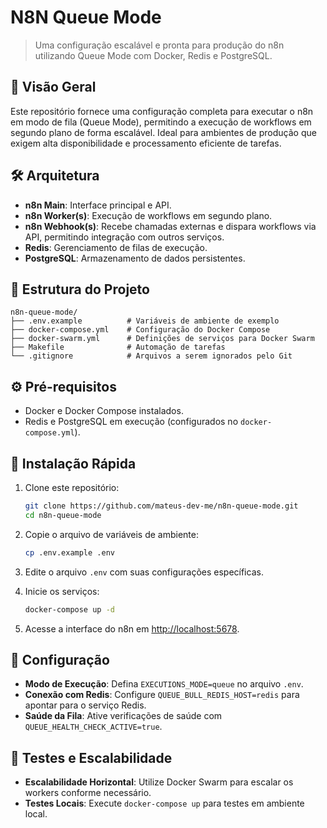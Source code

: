 # N8N Queue Mode

> Uma configuração escalável e pronta para produção do n8n utilizando Queue Mode com Docker, Redis e PostgreSQL.

## 🚀 Visão Geral

Este repositório fornece uma configuração completa para executar o n8n em modo de fila (Queue Mode), permitindo a execução de workflows em segundo plano de forma escalável. Ideal para ambientes de produção que exigem alta disponibilidade e processamento eficiente de tarefas.

## 🛠️ Arquitetura

* **n8n Main**: Interface principal e API.
* **n8n Worker(s)**: Execução de workflows em segundo plano.
* **n8n Webhook(s)**: Recebe chamadas externas e dispara workflows via API, permitindo integração com outros serviços.
* **Redis**: Gerenciamento de filas de execução.
* **PostgreSQL**: Armazenamento de dados persistentes.

## 📁 Estrutura do Projeto

```plaintext
n8n-queue-mode/
├── .env.example          # Variáveis de ambiente de exemplo
├── docker-compose.yml    # Configuração do Docker Compose
├── docker-swarm.yml      # Definições de serviços para Docker Swarm
├── Makefile              # Automação de tarefas
└── .gitignore            # Arquivos a serem ignorados pelo Git
```

## ⚙️ Pré-requisitos

* Docker e Docker Compose instalados.
* Redis e PostgreSQL em execução (configurados no `docker-compose.yml`).

## 🚀 Instalação Rápida

1. Clone este repositório:

   ```bash
   git clone https://github.com/mateus-dev-me/n8n-queue-mode.git
   cd n8n-queue-mode
   ```

2. Copie o arquivo de variáveis de ambiente:

   ```bash
   cp .env.example .env
   ```

3. Edite o arquivo `.env` com suas configurações específicas.

4. Inicie os serviços:

   ```bash
   docker-compose up -d
   ```

5. Acesse a interface do n8n em [http://localhost:5678](http://localhost:5678).

## 🔧 Configuração

* **Modo de Execução**: Defina `EXECUTIONS_MODE=queue` no arquivo `.env`.
* **Conexão com Redis**: Configure `QUEUE_BULL_REDIS_HOST=redis` para apontar para o serviço Redis.
* **Saúde da Fila**: Ative verificações de saúde com `QUEUE_HEALTH_CHECK_ACTIVE=true`.

## 🧪 Testes e Escalabilidade

* **Escalabilidade Horizontal**: Utilize Docker Swarm para escalar os workers conforme necessário.
* **Testes Locais**: Execute `docker-compose up` para testes em ambiente local.
